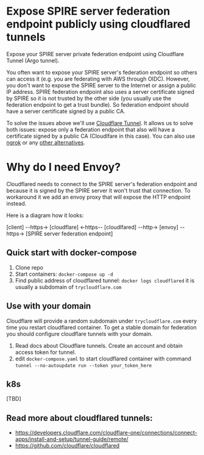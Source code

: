 # Expose SPIRE server federation endpoint publicly using cloudflared tunnels
Expose your SPIRE server private federation endpoint using Cloudflare Tunnel (Argo tunnel).

You often want to expose your SPIRE server's federation endpoint so others can access it (e.g. you are federating with AWS through OIDC). However, you don't want to expose the SPIRE server to the Internet or assign a public IP address. SPIRE federation endpoint also uses a server certificate signed by SPIRE so it is not trusted by the other side (you usually use the federation endpoint to get a trust bundle). So federation endpoint should have a server certificate signed by a public CA.

To solve the issues above we'll use [Cloudflare Tunnel](https://developers.cloudflare.com/cloudflare-one/connections/connect-apps/). It allows us to solve both issues: expose only a federation endpoint that also will have a certificate signed by a public CA (Cloudlfare in this case).
You can also use [ngrok](https://ngrok.com) or any [other alternatives](https://github.com/anderspitman/awesome-tunneling).

# Why do I need Envoy?
Cloudflared needs to connect to the SPIRE server's federation endpoint and because it is signed by the SPIRE server it won't trust that connection. To workaround it we add an envoy proxy that will expose the HTTP endpoint instead.

Here is a diagram how it looks:

[client] --https-> [cloudflare] <-https-- [cloudlfared] --http-> [envoy] --https-> [SPIRE server federation endpoint]

## Quick start with docker-compose

1. Clone repo
2. Start containers: `docker-compose up -d`
3. Find public address of cloudflared tunnel: `docker logs cloudflared` it is usually a subdomain of `trycloudflare.com`

## Use with your domain
Cloudflare will provide a random subdomain under `trycloudflare.com` every time you restart cloudflared container. To get a stable domain for federation you should configure cloudflare tunnels with your domain.

1. Read docs about Cloudflare tunnels. Create an account and obtain access token for tunnel.
2. edit `docker-compose.yaml` to start cloudflared container with command `tunnel --no-autoupdate run --token your_token_here`

## k8s
[TBD]

## Read more about cloudflared tunnels:
  * https://developers.cloudflare.com/cloudflare-one/connections/connect-apps/install-and-setup/tunnel-guide/remote/
  * https://github.com/cloudflare/cloudflared
